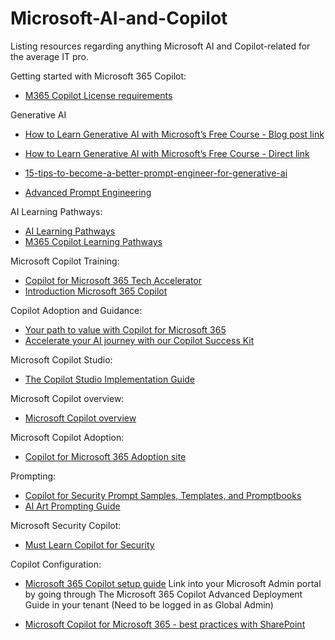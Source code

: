 # Microsoft-AI-and-Copilot
Listing resources regarding anything Microsoft AI and Copilot-related for the average IT pro.

Getting started with Microsoft 365 Copilot:
- [M365 Copilot License requirements](https://learn.microsoft.com/en-us/microsoft-365-copilot/microsoft-365-copilot-requirements#license-requirements?WT.mc_id=M365-MVP-4020462)

Generative AI
- [How to Learn Generative AI with Microsoft’s Free Course - Blog post link](https://techcommunity.microsoft.com/t5/educator-developer-blog/how-to-learn-generative-ai-with-microsoft-s-free-course/ba-p/4067112?WT.mc_id=M365-MVP-4020462)
- [How to Learn Generative AI with Microsoft’s Free Course - Direct link](https://github.com/microsoft/generative-ai-for-beginners?WT.mc_id=M365-MVP-4020462)

- [15-tips-to-become-a-better-prompt-engineer-for-generative-ai](https://techcommunity.microsoft.com/t5/ai-azure-ai-services-blog/15-tips-to-become-a-better-prompt-engineer-for-generative-ai/ba-p/3882935?WT.mc_id=M365-MVP-4020462)
- [Advanced Prompt Engineering](https://learn.microsoft.com/en-us/azure/ai-services/openai/concepts/advanced-prompt-engineering?WT.mc_id=M365-MVP-4020462)

AI Learning Pathways:
- [AI Learning Pathways](https://aka.ms/AILearningPathway?WT.mc_id=M365-MVP-4020462)
- [M365 Copilot Learning Pathways](https://aka.ms/CopilotPathway?WT.mc_id=M365-MVP-4020462)

Microsoft Copilot Training:
- [Copilot for Microsoft 365 Tech Accelerator](https://techcommunity.microsoft.com/t5/tech-community-live/copilot-for-microsoft-365-tech-accelerator/ev-p/4028578?WT.mc_id=M365-MVP-4020462)
- [Introduction Microsoft 365 Copilot](https://learn.microsoft.com/en-us/training/modules/introduction-microsoft-365-copilot?WT.mc_id=M365-MVP-4020462)

Copilot Adoption and Guidance:
- [Your path to value with Copilot for Microsoft 365](https://techcommunity.microsoft.com/t5/copilot-for-microsoft-365/your-path-to-value-with-copilot-for-microsoft-365/ba-p/4078744?WT.mc_id=M365-MVP-4020462)
- [Accelerate your AI journey with our Copilot Success Kit](https://adoption.microsoft.com/en-us/copilot/success-kit?WT.mc_id=M365-MVP-4020462)

Microsoft Copilot Studio:
- [The Copilot Studio Implementation Guide](https://github.com/microsoft/CopilotStudioSamples/tree/master/ImplementationGuide)

Microsoft Copilot overview:
- [Microsoft Copilot overview](https://learn.microsoft.com/da-dk/microsoft-365-copilot/microsoft-365-copilot-overview?WT.mc_id=M365-MVP-4020462)

Microsoft Copilot Adoption:
- [Copilot for Microsoft 365 Adoption site](https://adoption.microsoft.com/en-us/copilot/?WT.mc_id=M365-MVP-4020462)

Prompting:
- [Copilot for Security Prompt Samples, Templates, and Promptbooks](https://github.com/rod-trent/Security-Copilot/tree/main/Prompts)
- [AI Art Prompting Guide](https://www.microsoft.com/en-us/bing/do-more-with-ai/ai-art-prompting-guide?WT.mc_id=M365-MVP-4020462)

Microsoft Security Copilot:
- [Must Learn Copilot for Security](https://github.com/rod-trent/Security-Copilot)

Copilot Configuration:
- [Microsoft 365 Copilot setup guide](https://admin.microsoft.com/Adminportal/Home?Q=TargetingD-M365Copilot#/modernonboarding/microsoft365copilotsetupguide)
Link into your Microsoft Admin portal by going through The Microsoft 365 Copilot Advanced Deployment Guide in your tenant (Need to be logged in as Global Admin)

- [Microsoft Copilot for Microsoft 365 - best practices with SharePoint](https://learn.microsoft.com/en-us/sharepoint/sharepoint-copilot-best-practices?WT.mc_id=M365-MVP-4020462)


